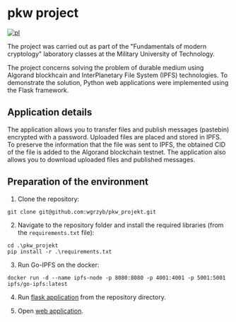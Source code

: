# pkw project
[![pl](https://img.shields.io/badge/lang-pl-blue.svg)](https://github.com/wgrzyb/pkw_projekt/blob/master/README.md)

The project was carried out as part of the "Fundamentals of modern cryptology" laboratory classes at the Military University of Technology.

The project concerns solving the problem of durable medium using Algorand blockhcain and InterPlanetary File System (IPFS) technologies. To demonstrate the solution, Python web applications were implemented using the Flask framework.

## Application details

The application allows you to transfer files and publish messages (pastebin) encrypted with a password.
Uploaded files are placed and stored in IPFS.
To preserve the information that the file was sent to IPFS, the obtained CID of the file is added to the Algorand blockchain testnet.
The application also allows you to download uploaded files and published messages.

## Preparation of the environment

  1. Clone the repository:

  ```
  git clone git@github.com:wgrzyb/pkw_projekt.git
  ```

  2. Navigate to the repository folder and install the required libraries (from the `requirements.txt` file):
  
  ```
  cd .\pkw_projekt
  pip install -r .\requirements.txt
  ```
  
  3. Run Go-IPFS on the docker:
  
  ```
  docker run -d --name ipfs-node -p 8080:8080 -p 4001:4001 -p 5001:5001 ipfs/go-ipfs:latest
  ```
  
  4. Run [flask application](https://github.com/wgrzyb/pkw_projekt/blob/master/flask_app/main.py) from the repository directory.
  
  5. Open [web application](http://127.0.0.1:5000/).
